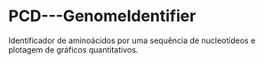 # PCD---GenomeIdentifier
Identificador de aminoácidos por uma sequência de nucleotídeos e plotagem de gráficos quantitativos.
